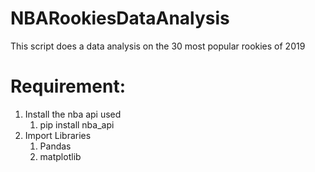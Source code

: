# NBARookiesDataAnalysis

This script does a data analysis on the 30 most popular rookies of 2019

# Requirement:
1. Install the nba api used 
    1. pip install nba_api
2. Import Libraries
    1. Pandas
    1. matplotlib
